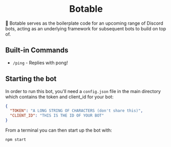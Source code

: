<h1 align="center">Botable</h1>

🤖 Botable serves as the boilerplate code for an upcoming range of Discord bots, acting as an underlying framework for subsequent bots to build on top of.

## Built-in Commands

- `/ping` - Replies with pong!

## Starting the bot

In order to run this bot, you'll need a `config.json` file in the main directory which contains the token and client_id for your bot:
```json
{
  "TOKEN": "A LONG STRING OF CHARACTERS (don't share this)",
  "CLIENT_ID": "THIS IS THE ID OF YOUR BOT"
}
```

From a terminal you can then start up the bot with:
```
npm start
```